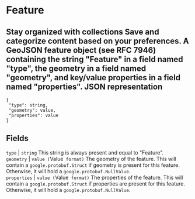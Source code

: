  
#  Feature 
Stay organized with collections  Save and categorize content based on your preferences. 
A GeoJSON feature object (see RFC 7946) containing the string "Feature" in a field named "type", the geometry in a field named "geometry", and key/value properties in a field named "properties".
JSON representation  
---  
```
{
 "type": string,
 "geometry": value,
 "properties": value
}
```
  
Fields  
---  
`type` |  `string` This string is always present and equal to "Feature".  
`geometry` |  `value (`Value[](https://protobuf.dev/reference/protobuf/google.protobuf/#value)` format)` The geometry of the feature. This will contain a `google.protobuf.Struct` if geometry is present for this feature. Otherwise, it will hold a `google.protobuf.NullValue`.  
`properties` |  `value (`Value[](https://protobuf.dev/reference/protobuf/google.protobuf/#value)` format)` The properties of the feature. This will contain a `google.protobuf.Struct` if properties are present for this feature. Otherwise, it will hold a `google.protobuf.NullValue`.  
